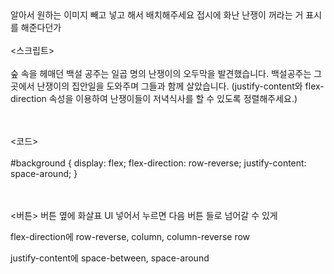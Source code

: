 <br><br>
알아서 원하는 이미지 빼고 넣고 해서 배치해주세요
접시에 화난 난쟁이 꺼라는 거 표시를 해준다던가
<br><br>
<스크립트>
<br><br>
숲 속을 헤매던 백설 공주는 일곱 명의 난쟁이의 오두막을 발견했습니다. 백설공주는 그 곳에서 난쟁이의 집안일을 도와주며 그들과 함께 살았습니다. 
(justify-content와 flex-direction 속성을 이용하여 난쟁이들이 저녁식사를 할 수 있도록 정렬해주세요.)

<br><br>
<코드>
<br><br>
#background {
  display: flex;
  flex-direction: row-reverse;
  justify-content: space-around;
}

<br><br>
<버튼>
버튼 옆에 화살표 UI  넣어서 누르면  다음 버튼 들로 넘어갈 수 있게

flex-direction에
row-reverse, column, column-reverse
row

justify-content에
space-between, space-around
<br><br>

